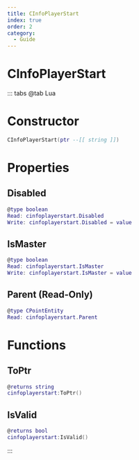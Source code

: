 ```yaml
---
title: CInfoPlayerStart
index: true
order: 2
category:
  - Guide
---
```


# CInfoPlayerStart

::: tabs
@tab Lua
# Constructor
```lua
CInfoPlayerStart(ptr --[[ string ]])
```
# Properties
## Disabled 
```lua
@type boolean
Read: cinfoplayerstart.Disabled
Write: cinfoplayerstart.Disabled = value
```
## IsMaster 
```lua
@type boolean
Read: cinfoplayerstart.IsMaster
Write: cinfoplayerstart.IsMaster = value
```
## Parent (Read-Only)
```lua
@type CPointEntity
Read: cinfoplayerstart.Parent
```
# Functions
## ToPtr
```lua
@returns string
cinfoplayerstart:ToPtr()
```
## IsValid
```lua
@returns bool
cinfoplayerstart:IsValid()
```

:::